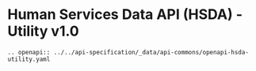 # Human Services Data API (HSDA) - Utility v1.0

```eval_rst
.. openapi:: ../../api-specification/_data/api-commons/openapi-hsda-utility.yaml
```
